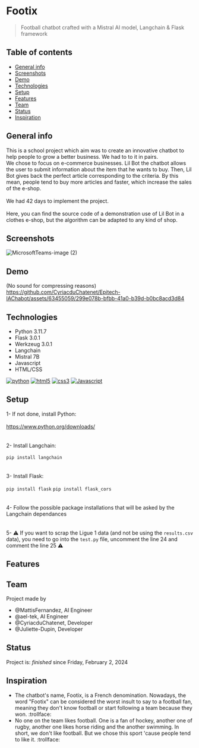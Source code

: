 # Footix
> Football chatbot crafted with a Mistral AI model, Langchain & Flask framework

## Table of contents
* [General info](#general-info)
* [Screenshots](#screenshots)
* [Demo](#demo)
* [Technologies](#technologies)
* [Setup](#setup)
* [Features](#features)
* [Team](#team)
* [Status](#status)
* [Inspiration](#inspiration)

## General info
This is a school project which aim was to create an innovative chatbot to help people to grow a better business. We had to to it in pairs.
<br>We chose to focus on e-commerce businesses. Lil Bot the chatbot allows the user to submit information about the item that he wants to buy. Then, Lil Bot gives back the perfect article corresponding to the criteria. By this mean, people tend to buy more articles and faster, which increase the sales of the e-shop.
<br><br>We had 42 days to implement the project.
<br><br>Here, you can find the source code of a demonstration use of Lil Bot in a clothes e-shop, but the algorithm can be adapted to any kind of shop.

## Screenshots

![MicrosoftTeams-image (2)](https://github.com/ael-tek/Lil-Bot/assets/63455059/bdd8a999-430f-4479-a272-98ba7a1c6686)

## Demo

(No sound for compressing reasons)
https://github.com/CyriacduChatenet/Epitech-IAChabot/assets/63455059/299e078b-bfbb-41a0-b39d-b0bc8acd3d84

## Technologies
* Python 3.11.7
* Flask 3.0.1
* Werkzeug 3.0.1
* Langchain
* Mistral 7B
* Javascript
* HTML/CSS

[![python](https://img.shields.io/badge/Python-3572A5?style=for-the-badge&logo=python&logoColor=FFFFFF)](https://www.python.org/)
[![html5](https://img.shields.io/badge/HTML5-E34F26?style=for-the-badge&logo=html5&logoColor=white)](https://devdocs.io/css/)
[![css3](https://img.shields.io/badge/CSS3-1572B6?style=for-the-badge&logo=css3&logoColor=white)](https://devdocs.io/html/)
[![Javascript](https://img.shields.io/badge/JavaScript-323330?style=for-the-badge&logo=javascript&logoColor=F7DF1E)](https://www.javascript.com/)


## Setup
1- If not done, install Python:
<br><br>
https://www.python.org/downloads/
<br><br><br>
2- Install Langchain:
<br><br>
`pip install langchain`
<br><br><br>
3- Install Flask:
<br><br>
`pip install flask`
`pip install flask_cors`
<br><br><br>
4- Follow the possible package installations that will be asked by the Langchain dependances
<br><br><br>
5- ⚠️ If you want to scrap the Ligue 1 data (and not be using the `results.csv` data), you need to go into the `test.py` file, uncomment the line 24 and comment the line 25 ⚠️

## Features

## Team
Project made by 
*  @MattisFernandez, AI Engineer
*  @ael-tek, AI Engineer
*  @CyriacduChatenet, Developer
*  @Juliette-Dupin, Developer
  
## Status
Project is: _finished_ since Friday, February 2, 2024

## Inspiration
* The chatbot's name, Footix, is a French denomination. Nowadays, the word "Footix" can be considered the worst insult to say to a football fan, meaning they don't know football or start following a team because they won. :trollface:
* No one on the team likes football. One is a fan of hockey, another one of rugby, another one likes horse riding and the another swimming. In short, we don't like football. But we chose this sport 'cause people tend to like it. :trollface:
